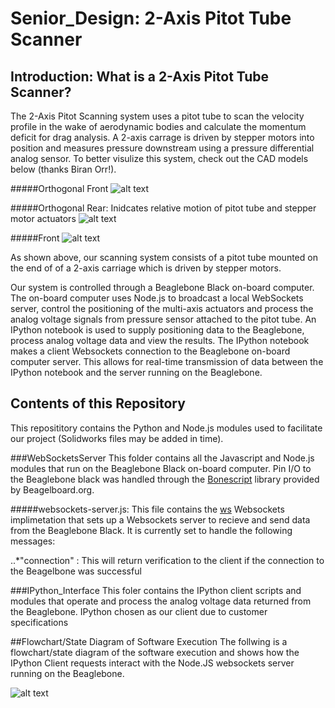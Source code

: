 Senior_Design: 2-Axis Pitot Tube Scanner 
================================
Introduction: What is a 2-Axis Pitot Tube Scanner?
------------------------------
The 2-Axis Pitot Scanning system uses a pitot tube to scan the velocity profile in the wake of aerodynamic bodies and calculate the momentum deficit for drag analysis. A 2-axis carrage is driven by stepper motors into position and measures pressure downstream using a pressure differential analog sensor. To better visulize this system, check out the CAD models below (thanks Biran Orr!).

#####Orthogonal Front
![alt text](https://github.com/alexlerikos/Senior_Design/blob/master/README_images/Orthogonal_Front.png)

#####Orthogonal Rear: Inidcates relative motion of pitot tube and stepper motor actuators
![alt text](https://github.com/alexlerikos/Senior_Design/blob/master/README_images/Orthogonal_Rear.png)

#####Front
![alt text](https://github.com/alexlerikos/Senior_Design/blob/master/README_images/Front.png)

As shown above, our scanning system consists of a pitot tube mounted on the end of of a 2-axis carriage which is driven by stepper motors. 

Our system is controlled through a Beaglebone Black on-board computer. The on-board computer uses Node.js to broadcast a local WebSockets server, control the positioning of the multi-axis actuators and process the analog voltage signals from pressure sensor attached to the pitot tube. An IPython notebook is used to supply positioning data to the Beaglebone, process analog voltage data and view the results. The IPython notebook makes a client Websockets connection to the Beaglebone on-board computer server. This allows for real-time transmission of data between the IPython notebook and the server running on the Beaglebone. 
	

Contents of this Repository
--------------------------------------

This reposititory contains the Python and Node.js modules used to facilitate our project (Solidworks files may be added in time). 

###WebSocketsServer
This folder contains all the Javascript and Node.js modules that run on the Beaglebone Black on-board computer. Pin I/O to the Beaglebone black was handled through the [Bonescript](http://beagleboard.org/Support/BoneScript) library provided by Beagelboard.org.

#####websockets-server.js:
This file contains the [ws](https://einaros.github.io/ws/) Websockets implimetation that sets up a Websockets server to recieve and send data from the Beaglebone Black. It is currently set to handle the following messages:

..*"connection" : This will return verification to the client if the connection to the Beagelbone was successful




###IPython_Interface
This foler contains the IPython client scripts and modules that operate and process the analog voltage data returned from the Beaglebone. IPython chosen as our client due to customer specifications

##Flowchart/State Diagram of Software Execution
The follwing is a flowchart/state diagram of the software execution and shows how the IPython Client requests interact with the Node.JS websockets server running on the Beaglebone.

![alt text](https://github.com/alexlerikos/Senior_Design/blob/master/README_images/Software%20Flowchart.png)

